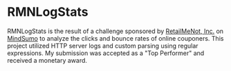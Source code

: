 # RMNLogStats
RMNLogStats is the result of a challenge sponsored by [RetailMeNot, Inc.](http://retailmenot.com) on [MindSumo](http://mindsumo.com) to analyze the clicks and bounce rates of online couponers. This project utilized HTTP server logs and custom parsing using regular expressions. My submission was accepted as a "Top Performer" and received a monetary award.

